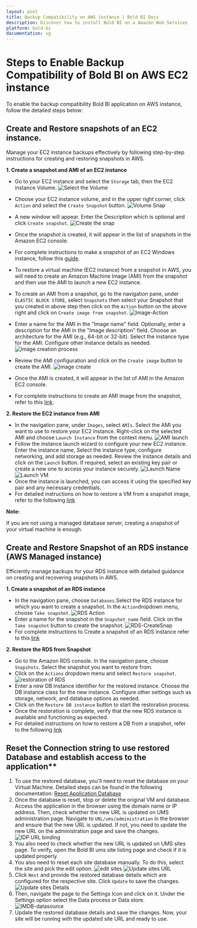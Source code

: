 ```yaml
---
layout: post
title: Backup Compatibility on AWS instance | Bold BI Docs
description: Discover how to install Bold BI on a Amazon Web Services  environment and enable backup functionality. Secure your Bold BI system and set disaster recovery measures in place.
platform: bold-bi
documentation: ug
---
```

# Steps to  Enable Backup Compatibility of Bold BI on AWS EC2  instance
To enable the backup compatibility Bold BI application on AWS  instance, follow the detailed steps below:

## Create and Restore snapshots of an EC2  instance.
Manage your EC2  instance backups effectively by following step-by-step instructions for creating and restoring snapshots in AWS.

**1. Create a snapshot and AMI of an EC2  instance**

- Go to your EC2 instance and select the `Storage` tab, then the EC2 instance Volume.
    ![Select the Volume](images/EC2-Volume-Select.png)
- Choose your EC2 instance volume, and in the upper right corner, click `Action` and select the `Create Snapshot` button.
    ![Volume Snap](images/Volume-Action.png)
- A new window will appear. Enter the Description which is optional and click `Create snapshot`.
    ![Create the snap](images/Volume-CreateSnap.png)
- Once the snapshot is created, it will appear in the list of snapshots in the Amazon EC2 console.
- For complete instructions to make a snapshot of an EC2 Windows instance, follow this [guide](https://docs.aws.amazon.com/ebs/latest/userguide/ebs-creating-snapshot.html).

- To restore a virtual machine (EC2 instance) from a snapshot in AWS, you will need to create an Amazon Machine Image (AMI) from the snapshot and then use the AMI to launch a new EC2 instance.
- To create an AMI from a snapshot, go to the navigation pane, under `ELASTIC BLOCK STORE`, select `Snapshots` then select your Snapshot that you created in above step then click on the `Action` button on the above right and click on `Create image from snapshot`.
    ![Image-Action](images/image-Action.png)
- Enter a name for the AMI in the "Image name" field. Optionally, enter a description for the AMI in the "Image description" field. Choose an architecture for the AMI (e.g., 64-bit or 32-bit). Select the instance type for the AMI. Configure other instance details as needed.
    ![image creation process](images/createimage-1.png)
- Review the AMI configuration and click on the `Create image` button to create the AMI.
    ![image create](images/create-image2.png)
- Once the AMI is created, it will appear in the list of AMI in the Amazon EC2 console.
- For complete instructions to create an AMI image from the snapshot, refer to this [link](https://docs.aws.amazon.com/AWSEC2/latest/WindowsGuide/Creating_EBSbacked_WinAMI.html).

**2. Restore the EC2 instance from AMI**
- In the navigation pane, under `Images`, select `AMIs`. Select the AMI you want to use to restore your EC2 instance. Right-click on the selected AMI and choose `Launch Instance` from the context menu.
    ![AMI launch](images/AMI-launch.png)
- Follow the instance launch wizard to configure your new EC2 instance. Enter the instance name, Select the instance type, configure networking, and add storage as needed. Review the instance details and click on the `Launch` button. If required, select an existing key pair or create a new one to access your instance securely.
    ![Launch Name](images/ami-launch-name.png)
    ![Launch VM](images/ami-launch-network.png)
- Once the instance is launched, you can access it using the specified key pair and any necessary credentials.
- For detailed instructions on how to restore a VM from a snapshot image, refer to the following [link](https://aws.plainenglish.io/a-step-by-step-guide-to-restoring-an-ec2-instance-from-a-snapshot-58922be4b3b6)

**Note:** 

If you are not using a managed database server, creating a snapshot of your virtual machine is enough.

## Create and Restore Snapshot of an RDS instance (AWS Managed instance)
Efficiently manage backups for your RDS instance with detailed guidance on creating and recovering snapshots in AWS.

**1. Create a snapshot of an RDS instance**
- In the navigation pane, choose `Databases`.Select the RDS instance for which you want to create a snapshot. In the `Action`dropdown menu, choose `Take snapshot`.
    ![RDS Action](images/RDS-Action.png)
- Enter a name for the snapshot in the `Snapshot name` field. Click on the `Take snapshot` button to create the snapshot.
    ![RDS-CreateSnap](images/RDS-CreateSnap.png)
- For complete instructions to Create a snapshot of an RDS instance refer to this [link](https://docs.aws.amazon.com/AmazonRDS/latest/UserGuide/USER_CreateSnapshot.html)


**2. Restore the RDS from Snapshot**
- Go to the Amazon RDS console. In the navigation pane, choose `Snapshots`. Select the snapshot you want to restore from.
- Click on the `Actions` dropdown menu and select `Restore snapshot`.
    ![restoration of RDS](images/restoreDBaction.png)
- Enter a new DB instance identifier for the restored instance. Choose the DB instance class for the new instance. Configure other settings such as storage, network, and database options as needed.
- Click on the `Restore DB instance` button to start the restoration process.
- Once the restoration is complete, verify that the new RDS instance is available and functioning as expected.
- For detailed instructions on how to restore a DB from a snapshot, refer to the following [link](https://docs.aws.amazon.com/AmazonRDS/latest/UserGuide/USER_RestoreFromSnapshot.html)


## Reset the Connection string to use restored Database and establish access to the application**

1. To use the restored database, you'll need to reset the database on your Virtual Machine. Detailed steps can be found in the following documentation: [Reset Application Database](https://help.boldbi.com/utilities/bold-bi-command-line-tools/reset-application-database/)
2. Once the database is reset, stop or delete the original VM and database. Access the application in the browser using the domain name or IP address. Then, check whether the new URL is updated on UMS administration page. Navigate to `URL/ums/administration` in the browser and ensure that the new URL is updated. If not, you need to update the new URL on the administration page and save the changes. 
    ![IDP URL binding](images/idp-url-binding.png)
3. You also need to check whether the new URL is updated on UMS sites page. To verify, open the Bold BI ums site listing page and check if it is updated properly.
4. You also need to reset each site database manually. To do this, select the site and pick the edit option.
    ![edit sites](images/editsites.png)
    ![Update sites URL](images/update-site-url-in-ums.png)
5. Click `Next` and provide the restored database details which are configured for the respective site. Click `Update` to save the changes.
    ![Update sites Details](images/update-site-details.png)
6. Then, navigate the page to the Settings Icon and click on it. Under the Settings option select the Data process or Data store.
    ![IMDB-datasource](images/IMDB-datasource.png)
7. Update the restored database details and save the changes. Now, your site will be running with the updated site URL and ready to use.

